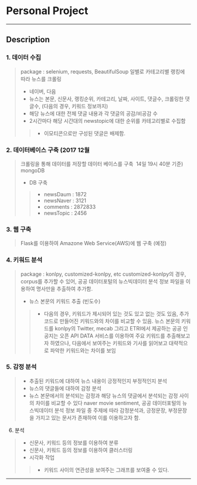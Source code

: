 # Personal Project   
---------------------------  
## Description  
### 1. 데이터 수집  
> package : selenium, requests, BeautifulSoup
>  일별로 카테고리별 랭킹에 따라 뉴스를 크롤링
> * 네이버, 다음  
> * 뉴스는 본문,  신문사, 랭킹순위, 카테고리, 날짜, 사이트, 댓글수, 크롤링한 댓글수, (다음의 경우, 키워드 정보까지)
> * 해당 뉴스에 대한 전체 댓글 내용과 각 댓글의 공감/비공감 수
> * 2시간마다 해당 시간대의 newstopic에 대한 순위를 카테고리별로 수집함
>> * 이모티콘으로만 구성된 댓글은 배제함.

### 2. 데이터베이스 구축 (2017 12월 
> 크롤링을 통해 데이터를 저장할 데이터 베이스를 구축  14일 19시 40분 기준)
> mongoDB
> * DB 구축  
>> * newsDaum : 1872
>> * newsNaver : 3121
>> * comments : 2872833
>> * newsTopic : 2456

### 3. 웹 구축 
> Flask를 이용하여 Amazone Web Service(AWS)에 웹 구축 (예정)

### 4. 키워드 분석
> package : konlpy, customized-konlpy, etc
> customized-konlpy의 경우, corpus를 추가할 수 있어, 공공 데이터포털의 뉴스빅데이터 분석 정보 파일을 이용하여 명사만을 추출하여 추가함.
> * 뉴스 본문의 키워드 추출 (빈도수)  
>> * 다음의 경우, 키워드가 제시되어 있는 것도 있고 없는 것도 있음, 추가 코드로 만들어진 키워드와의 차이를 비교할 수 있음.
>> 뉴스 본문의 키워드를 konlpy의 Twitter, mecab 그리고 ETRI에서 제공하는 공공 인공지는 오픈 API DATA 서비스를 이용하여 주요 키워드를 추출해보고자 하였으나, 다음에서 보여주는 키워드와 기사를 읽어보고 대략적으로 파악한 키워드와는 차이를 보임

### 5. 감정 분석  
> * 추출된 키워드에 대하여 뉴스 내용이 긍정적인지 부정적인지 분석
> * 뉴스의 댓글들에 대하여 감정 분석  
> * 뉴스 본문에서의 분석되는 감정과 해당 뉴스의 댓글에서 분석되는 감정 사이의 차이를 비교할 수 있다
> naver movie sentiment, 공공 데이터포털의 뉴스빅데이터 분석 정보 파일 중 주제에 따라 감정분석과, 긍정문장, 부정문장을 가지고 있는 문서가 존재하여 이를 이용하고자 함. 

6. 분석  
> * 신문사, 키워드 등의 정보를 이용하여 분류  
> * 신문사, 키워드 등의 정보를 이용하여 클러스터링  
> * 시각화 작업  
>> * 키워드 사이의 연관성을 보여주는 그래프를 보여줄 수 있다.   
---------------------------  
